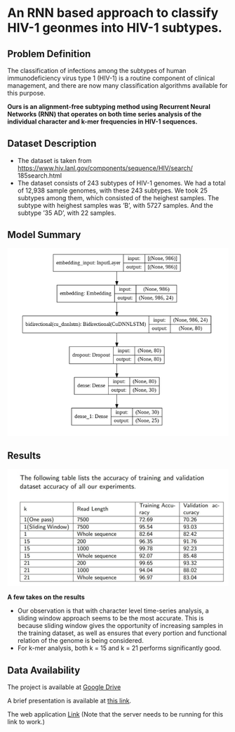 # An RNN based approach to classify HIV-1 geonmes into HIV-1 subtypes. 

## Problem Definition

The classification of infections among the subtypes of human
immunodeficiency virus type 1 (HIV-1) is a routine component of
clinical management, and there are now many classification
algorithms available for this purpose. 

**Ours is an alignment-free subtyping method using Recurrent
Neural Networks (RNN) that operates on both time series analysis of the
individual character and k-mer frequencies in HIV-1 sequences.**


## Dataset Description
- The dataset is taken from
https://www.hiv.lanl.gov/components/sequence/HIV/search/
185search.html
- The dataset consists of 243 subtypes of HIV-1 genomes. We
had a total of 12,938 sample genomes, with these 243
subtypes. We took 25 subtypes among them, which consisted of the
heighest samples. The subtype with heighest samples was ’B’, with 5727
samples. And the subtype ’35 AD’, with 22 samples.

## Model Summary
![Model Summary](https://github.com/nishatbristy007/HIV-1-subtype-classification/blob/main/model_summary.png)

## Results
![Results](https://github.com/nishatbristy007/HIV-1-subtype-classification/blob/main/results.JPG)

**A few takes on the results**
- Our observation is that with character level time-series analysis, a sliding window approach seems to be the most accurate.  This is because sliding window gives the opportunity of increasing samples in the training dataset, as well as ensures that every portion and functional relation of the genome is being considered.
- For k-mer analysis, both k = 15 and k = 21 performs significantly good.

## Data Availability

The project is available at [Google Drive](https://drive.google.com/drive/folders/1QAbltLllvnhrpkOtDHLPdKGmP6j0UQId?usp=sharing)

A brief presentation is available at [this link](https://github.com/nishatbristy007/HIV-1-subtype-classification/blob/main/HIV-1%20Subtyping%20Using%20RNN%20(Slides).pdf).

The web application [Link](https://mm7yg5x64d2ce5ht.anvil.app/KVWNR77PLK47F3XLHLJ5PTJB) (Note that the server needs to be running for this link to work.)
